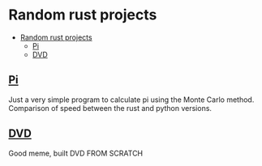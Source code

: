 # Random rust projects

- [Random rust projects](#random-rust-projects)
  - [Pi](#pi)
  - [DVD](#dvd)

## [Pi](./calculate-pi/)

Just a very simple program to calculate pi using the Monte Carlo method.
Comparison of speed between the rust and python versions.

## [DVD](./dvd/)

Good meme, built DVD FROM SCRATCH